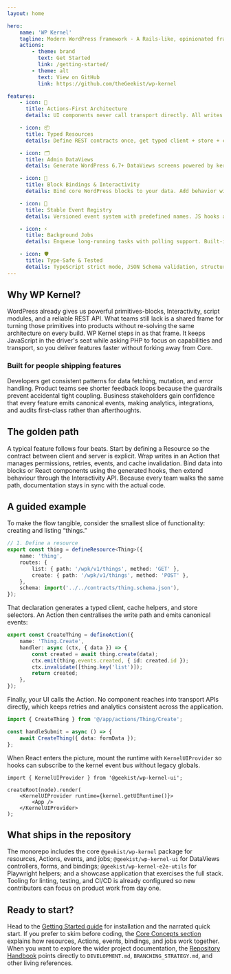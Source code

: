 ```yaml
---
layout: home

hero:
    name: 'WP Kernel'
    tagline: Modern WordPress Framework - A Rails-like, opinionated framework for building WordPress products where JavaScript is the source of truth
    actions:
        - theme: brand
          text: Get Started
          link: /getting-started/
        - theme: alt
          text: View on GitHub
          link: https://github.com/theGeekist/wp-kernel

features:
    - icon: 🎯
      title: Actions-First Architecture
      details: UI components never call transport directly. All writes route through Actions that orchestrate writes, emit events, invalidate caches, and queue jobs.

    - icon: 📦
      title: Typed Resources
      details: Define REST contracts once, get typed client + store + cache keys + events. One definition for your entire data layer.

    - icon: 🗂️
      title: Admin DataViews
      details: Generate WordPress 6.7+ DataViews screens powered by kernel controllers, policies, and persisted preferences.

    - icon: 🔌
      title: Block Bindings & Interactivity
      details: Bind core WordPress blocks to your data. Add behavior with the Interactivity API. No custom blocks needed for most use cases.

    - icon: 🎪
      title: Stable Event Registry
      details: Versioned event system with predefined names. JS hooks are authoritative, PHP bridge mirrors selected events only. No ad-hoc strings.

    - icon: ⚡
      title: Background Jobs
      details: Enqueue long-running tasks with polling support. Built-in status tracking and automatic retries with exponential backoff.

    - icon: 🛡️
      title: Type-Safe & Tested
      details: TypeScript strict mode, JSON Schema validation, structured error handling (KernelError), and comprehensive E2E tests.
---
```


## Why WP Kernel?

WordPress already gives us powerful primitives-blocks, Interactivity, script modules, and a reliable REST API. What teams still lack is a shared frame for turning those primitives into products without re-solving the same architecture on every build. WP Kernel steps in as that frame. It keeps JavaScript in the driver's seat while asking PHP to focus on capabilities and transport, so you deliver features faster without forking away from Core.

### Built for people shipping features

Developers get consistent patterns for data fetching, mutation, and error handling. Product teams see shorter feedback loops because the guardrails prevent accidental tight coupling. Business stakeholders gain confidence that every feature emits canonical events, making analytics, integrations, and audits first-class rather than afterthoughts.

## The golden path

A typical feature follows four beats. Start by defining a Resource so the contract between client and server is explicit. Wrap writes in an Action that manages permissions, retries, events, and cache invalidation. Bind data into blocks or React components using the generated hooks, then extend behaviour through the Interactivity API. Because every team walks the same path, documentation stays in sync with the actual code.

## A guided example

To make the flow tangible, consider the smallest slice of functionality: creating and listing “things.”

```typescript
// 1. Define a resource
export const thing = defineResource<Thing>({
	name: 'thing',
	routes: {
		list: { path: '/wpk/v1/things', method: 'GET' },
		create: { path: '/wpk/v1/things', method: 'POST' },
	},
	schema: import('../../contracts/thing.schema.json'),
});
```

That declaration generates a typed client, cache helpers, and store selectors. An Action then centralises the write path and emits canonical events:

```typescript
export const CreateThing = defineAction({
	name: 'Thing.Create',
	handler: async (ctx, { data }) => {
		const created = await thing.create(data);
		ctx.emit(thing.events.created, { id: created.id });
		ctx.invalidate([thing.key('list')]);
		return created;
	},
});
```

Finally, your UI calls the Action. No component reaches into transport APIs directly, which keeps retries and analytics consistent across the application.

```typescript
import { CreateThing } from '@/app/actions/Thing/Create';

const handleSubmit = async () => {
	await CreateThing({ data: formData });
};
```

When React enters the picture, mount the runtime with `KernelUIProvider` so hooks can subscribe to the kernel event bus without legacy globals.

```tsx
import { KernelUIProvider } from '@geekist/wp-kernel-ui';

createRoot(node).render(
	<KernelUIProvider runtime={kernel.getUIRuntime()}>
		<App />
	</KernelUIProvider>
);
```

## What ships in the repository

The monorepo includes the core `@geekist/wp-kernel` package for resources, Actions, events, and jobs; `@geekist/wp-kernel-ui` for DataViews controllers, forms, and bindings; `@geekist/wp-kernel-e2e-utils` for Playwright helpers; and a showcase application that exercises the full stack. Tooling for linting, testing, and CI/CD is already configured so new contributors can focus on product work from day one.

## Ready to start?

Head to the [Getting Started guide](/getting-started/) for installation and the narrated quick start. If you prefer to skim before coding, the [Core Concepts section](/guide/) explains how resources, Actions, events, bindings, and jobs work together. When you want to explore the wider project documentation, the [Repository Handbook](/guide/repository-handbook) points directly to `DEVELOPMENT.md`, `BRANCHING_STRATEGY.md`, and other living references.
